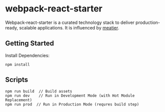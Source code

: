 # webpack-react-starter

Webpack-react-starter is a curated technology stack to deliver production-ready, scalable applications. It is influenced by [meatier](https://github.com/mattkrick/meatier).

## Getting Started

Install Dependencies:

```
npm install
```

## Scripts
```
npm run build  // Build assets
npm run dev    // Run in Development Mode (with Hot Module Replacement)
npm run prod  // Run in Production Mode (requres build step)
```
